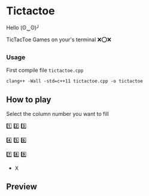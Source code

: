 # Tictactoe 

Hello (ʘ‿ʘ)╯

TicTacToe Games on your's terminal ❌⭕❌

<h3> Usage </h3>

First compile file `tictactoe.cpp`

```
clang++ -Wall -std=c++11 tictactoe.cpp -o tictactoe
```

## How to play

Select the column number you want to fill

1️⃣ 2️⃣ 3️⃣

4️⃣ 5️⃣ 6️⃣

7️⃣ 8️⃣ 9️⃣

- <kbd>X</kbd>

## Preview
